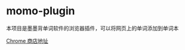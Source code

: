 # momo-plugin

本项目是墨墨背单词软件的浏览器插件，可以将网页上的单词添加到单词本

[Chrome 商店地址](https://chromewebstore.google.com/detail/momo-plugin/fheignlbpabdajenbnhliiidcoklbogp)